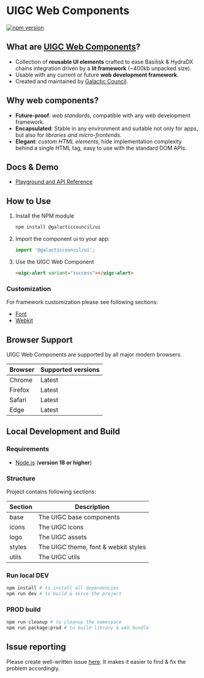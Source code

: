 # UIGC Web Components

[![npm version](https://img.shields.io/npm/v/@galacticcouncil/ui.svg)](https://www.npmjs.com/package/@galacticcouncil/ui)

## What are [UIGC Web Components](https://galactic-uikit.netlify.app)?

- Collection of **reusable UI elements** crafted to ease Basilisk & HydraDX chains integration driven by a **lit framework** (~400kb unpacked size).
- Usable with any current or future **web development framework**.
- Created and maintained by [Galactic Council](https://galacticcouncil.io/).

## Why web components?

- **Future-proof**: _web standards_, compatible with any web development framework.
- **Encapsulated**: Stable in any environment and suitable not only for apps, but also for _libraries and micro-frontends_.
- **Elegant**: _custom HTML elements_, hide implementation complexity behind a single HTML tag, easy to use with the standard DOM APIs.

## Docs & Demo

- [Playground and API Reference](https://galactic-uikit.netlify.app)

## How to Use

1. Install the NPM module

   ```sh
   npm install @galacticcouncil/ui
   ```

2. Import the component ui to your app:

   ```js
   import '@galacticcouncil/ui';
   ```

3. Use the UIGC Web Component

   ```html
   <uigc-alert variant="success"></uigc-alert>
   ```

### Customization

For framework customization please see following sections:

- [Font](https://github.com/galacticcouncil/ui/blob/master/doc/font.md)
- [Webkit](https://github.com/galacticcouncil/ui/blob/master/doc/webkit.md)

## Browser Support

UIGC Web Components are supported by all major modern browsers.

| Browser | Supported versions |
| ------- | ------------------ |
| Chrome  | Latest             |
| Firefox | Latest             |
| Safari  | Latest             |
| Edge    | Latest             |

## Local Development and Build

### Requirements

- [Node.js](https://nodejs.org/) (**version 18 or higher**)

### Structure

Project contains following sections:

| Section | Description                          |
| ------- | ------------------------------------ |
| base    | The UIGC base components             |
| icons   | The UIGC icons                       |
| logo    | The UIGC assets                      |
| styles  | The UIGC theme, font & webkit styles |
| utils   | The UIGC utils                       |

### Run local DEV

```sh
npm install # to install all dependencies
npm run dev # to build & serve the project
```

### PROD build

```sh
npm run cleanup # to cleanup the namespace
npm run package:prod # to build library & web bundle
```

## Issue reporting

Please create well-written issue [here](https://https://github.com/galacticcouncil/ui/issues/new). It makes it easier to find & fix the problem accordingly.
